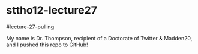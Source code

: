 # sttho12-lecture27

#lecture-27-pulling

My name is Dr. Thompson, recipient of a Doctorate of Twitter & Madden20, and I pushed this repo to GitHub!
